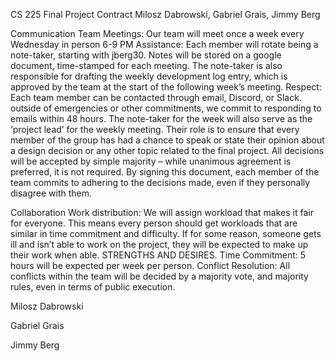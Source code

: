 CS 225 Final Project Contract
Milosz Dabrowski, Gabriel Grais, Jimmy Berg


Communication
Team Meetings: Our team will meet once a week every Wednesday in person 6-9 PM
Assistance: Each member will rotate being a note-taker, starting with jberg30. Notes will be stored on a google document, time-stamped for each meeting. The note-taker is also responsible for drafting the weekly development log entry, which is approved by the team at the start of the following week’s meeting.
Respect:
Each team member can be contacted through email, Discord, or Slack. outside of emergencies or other commitments, we commit to responding to emails within 48 hours.
The note-taker for the week will also serve as the ‘project lead’ for the weekly meeting. Their role is to ensure that every member of the group has had a chance to speak or state their opinion about a design decision or any other topic related to the final project. All decisions will be accepted by simple majority – while unanimous agreement is preferred, it is not required. By signing this document, each member of the team commits to adhering to the decisions made, even if they personally disagree with them.

Collaboration
Work distribution: We will assign workload that makes it fair for everyone. This means every person should get workloads that are similar in time commitment and difficulty. If for some reason, someone gets ill and isn’t able to work on the project, they will be expected to make up their work when able. STRENGTHS AND DESIRES. 
Time Commitment: 5 hours will be expected per week per person.
Conflict Resolution: All conflicts within the team will be decided by a majority vote, and majority rules, even in terms of public execution.

Milosz Dabrowski

Gabriel Grais

Jimmy Berg
